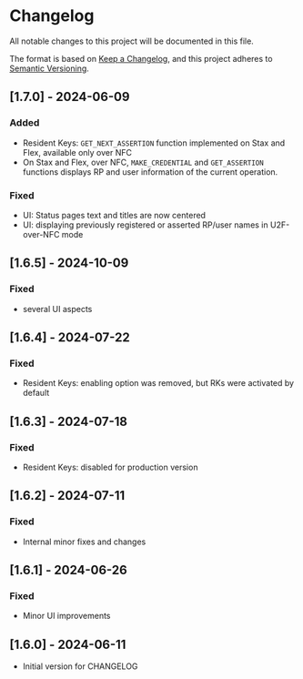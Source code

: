 # Changelog

All notable changes to this project will be documented in this file.

The format is based on [Keep a Changelog](https://keepachangelog.com/en/1.0.0/),
and this project adheres to [Semantic Versioning](https://semver.org/spec/v2.0.0.html).

## [1.7.0] - 2024-06-09

### Added

- Resident Keys: `GET_NEXT_ASSERTION` function implemented on Stax and Flex, available only over NFC
- On Stax and Flex, over NFC, `MAKE_CREDENTIAL` and `GET_ASSERTION` functions displays RP and user
  information of the current operation.

### Fixed

- UI: Status pages text and titles are now centered
- UI: displaying previously registered or asserted RP/user names in U2F-over-NFC mode


## [1.6.5] - 2024-10-09


### Fixed

- several UI aspects

## [1.6.4] - 2024-07-22

### Fixed

- Resident Keys: enabling option was removed, but RKs were activated by default


## [1.6.3] - 2024-07-18

### Fixed

- Resident Keys: disabled for production version


## [1.6.2] - 2024-07-11

### Fixed

- Internal minor fixes and changes

## [1.6.1] - 2024-06-26

### Fixed

- Minor UI improvements


## [1.6.0] - 2024-06-11

- Initial version for CHANGELOG
